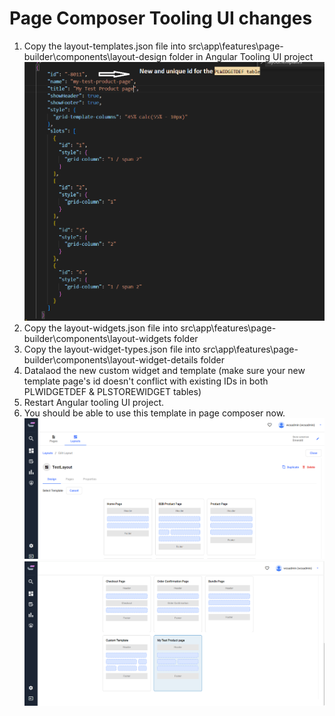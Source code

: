 # Page Composer Tooling UI changes

1. Copy the layout-templates.json file into src\app\features\page-builder\components\layout-design folder in Angular Tooling UI project
   ![my-test-product-page-template.png](./my-test-product-page-template.png "my-test-product-page-template.png")
2. Copy the layout-widgets.json file into src\app\features\page-builder\components\layout-widgets folder
3. Copy the layout-widget-types.json file into src\app\features\page-builder\components\layout-widget-details folder
4. Datalaod the new custom widget and template (make sure your new template page's id doesn't conflict with existing IDs in both PLWIDGETDEF & PLSTOREWIDGET tables)
5. Restart Angular tooling UI project.
6. You should be able to use this template in page composer now.
   ![page_composer_template_design_page1.png](./page_composer_template_design_page1.PNG "page_composer_template_design_page1.png")
   ![page_composer_template_design_page2.png](./page_composer_template_design_page2.PNG "page_composer_template_design_page2.png")
   


